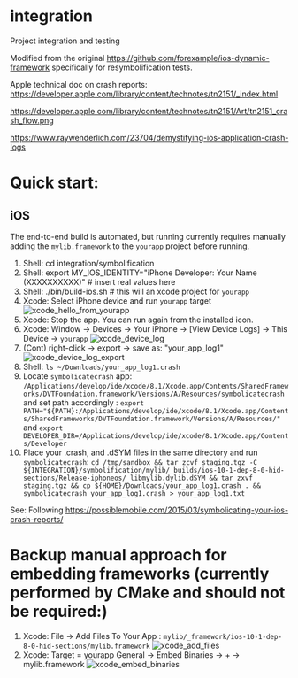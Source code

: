 # integration
Project integration and testing

Modified from the original https://github.com/forexample/ios-dynamic-framework specifically for resymbolification tests.

Apple technical doc on crash reports: https://developer.apple.com/library/content/technotes/tn2151/_index.html

https://developer.apple.com/library/content/technotes/tn2151/Art/tn2151_crash_flow.png

https://www.raywenderlich.com/23704/demystifying-ios-application-crash-logs

# Quick start:

## iOS

The end-to-end build is automated, but running currently requires manually adding the `mylib.framework` to the `yourapp` project before running.

1. Shell: cd integration/symbolification
2. Shell: export MY_IOS_IDENTITY="iPhone Developer: Your Name (XXXXXXXXXX)" # insert real values here
3. Shell: ./bin/build-ios.sh # this will an xcode project for `yourapp`
4. Xcode: Select iPhone device and run `yourapp` target
![xcode_hello_from_yourapp](https://cloud.githubusercontent.com/assets/554720/22301327/acb57082-e2f8-11e6-98f6-012702652b1a.png)
5. Xcode: Stop the app.  You can run again from the installed icon.
6. Xcode: Window -> Devices -> Your iPhone -> [View Device Logs] -> This Device -> `yourapp`
![xcode_device_log](https://cloud.githubusercontent.com/assets/554720/22301708/f58c3f10-e2f9-11e6-9192-fe049b2cce5a.png)
7. (Cont) right-click -> export -> save as: "your_app_log1"
![xcode_device_log_export](https://cloud.githubusercontent.com/assets/554720/22302236/e368c6bc-e2fb-11e6-8a46-5660459864ce.png)
8. Shell: `ls ~/Downloads/your_app_log1.crash`
9. Locate `symbolicatecrash` app: `/Applications/develop/ide/xcode/8.1/Xcode.app/Contents/SharedFrameworks/DVTFoundation.framework/Versions/A/Resources/symbolicatecrash` and set path accordingly : `export PATH="${PATH}:/Applications/develop/ide/xcode/8.1/Xcode.app/Contents/SharedFrameworks/DVTFoundation.framework/Versions/A/Resources/"` and `export DEVELOPER_DIR=/Applications/develop/ide/xcode/8.1/Xcode.app/Contents/Developer`
10. Place your .crash, and .dSYM files in the same directory and run `symbolicatecrash`: `cd /tmp/sandbox && tar zcvf staging.tgz -C ${INTEGRATION}/symbolification/mylib/_builds/ios-10-1-dep-8-0-hid-sections/Release-iphoneos/ libmylib.dylib.dSYM && tar zxvf staging.tgz && cp ${HOME}/Downloads/your_app_log1.crash . && symbolicatecrash your_app_log1.crash > your_app_log1.txt`

See: Following https://possiblemobile.com/2015/03/symbolicating-your-ios-crash-reports/ 

# Backup manual approach for embedding frameworks (currently performed by CMake and should not be required:)

1. Xcode: File -> Add Files To Your App : `mylib/_framework/ios-10-1-dep-8-0-hid-sections/mylib.framework`
![xcode_add_files](https://cloud.githubusercontent.com/assets/554720/22299497/4e0e74c6-e2f2-11e6-903f-f9fac607b746.png)
2. Xcode: Target = yourapp General -> Embed Binaries -> + -> mylib.framework 
![xcode_embed_binaries](https://cloud.githubusercontent.com/assets/554720/22299399/f1f76300-e2f1-11e6-80b1-6f838caed224.png)
